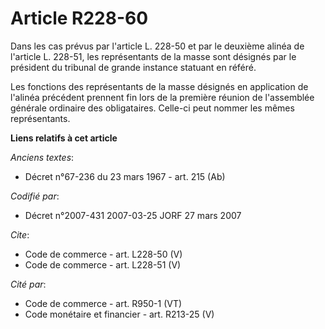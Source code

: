 # Article R228-60

Dans les cas prévus par l'article L. 228-50 et par le deuxième alinéa de l'article L. 228-51, les représentants de la masse
sont désignés par le président du tribunal de grande instance statuant en référé. 

Les fonctions des représentants de la masse désignés en application de l'alinéa précédent prennent fin lors de la première
réunion de l'assemblée générale ordinaire des obligataires. Celle-ci peut nommer les mêmes représentants.

**Liens relatifs à cet article**

_Anciens textes_:

  - Décret n°67-236 du 23 mars 1967 - art. 215 (Ab)

_Codifié par_:

  - Décret n°2007-431 2007-03-25 JORF 27 mars 2007

_Cite_:

  - Code de commerce - art. L228-50 (V)
  - Code de commerce - art. L228-51 (V)

_Cité par_:

  - Code de commerce - art. R950-1 (VT)
  - Code monétaire et financier - art. R213-25 (V)
